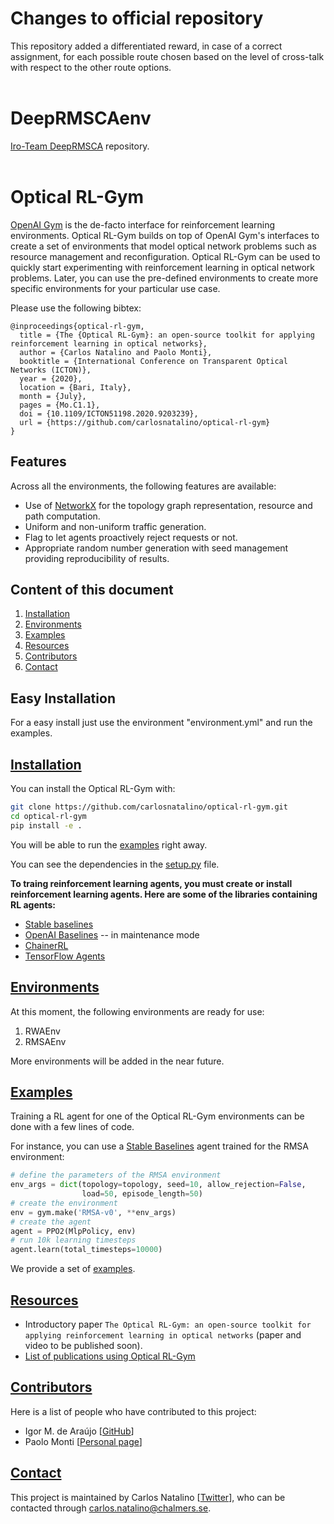 # Changes to official repository
This repository added a differentiated reward, in case of a correct assignment, for each possible route chosen based on the level of cross-talk with respect to the other route options.
<br><br>

# DeepRMSCAenv 
[Iro-Team DeepRMSCA](https://gitlab.com/IRO-Team/deeprmsca-a-mcf-eon-enviroment-for-optical-rl-gym/) repository.
<br><br>

# Optical RL-Gym

[OpenAI Gym](https://gym.openai.com/) is the de-facto interface for reinforcement learning environments.
Optical RL-Gym builds on top of OpenAI Gym's interfaces to create a set of environments that model optical network problems such as resource management and reconfiguration.
Optical RL-Gym can be used to quickly start experimenting with reinforcement learning in optical network problems.
Later, you can use the pre-defined environments to create more specific environments for your particular use case.

Please use the following bibtex:

```
@inproceedings{optical-rl-gym,
  title = {The {Optical RL-Gym}: an open-source toolkit for applying reinforcement learning in optical networks},
  author = {Carlos Natalino and Paolo Monti},
  booktitle = {International Conference on Transparent Optical Networks (ICTON)},
  year = {2020},
  location = {Bari, Italy},
  month = {July},
  pages = {Mo.C1.1},
  doi = {10.1109/ICTON51198.2020.9203239},
  url = {https://github.com/carlosnatalino/optical-rl-gym}
}
```

## Features

Across all the environments, the following features are available:

- Use of [NetworkX](https://networkx.github.io/) for the topology graph representation, resource and path computation.
- Uniform and non-uniform traffic generation.
- Flag to let agents proactively reject requests or not.
- Appropriate random number generation with seed management providing reproducibility of results.

## Content of this document

1. <a href="#installation">Installation</a>
2. <a href="#environments">Environments</a>
3. <a href="#examples">Examples</a>
4. <a href="#resources">Resources</a>
5. <a href="#contributors">Contributors</a>
6. <a href="#contact">Contact</a>

### <h2>Easy Installation</h2></a>

For a easy install just use the environment "environment.yml" and run the examples.

<a href="#installation"><h2>Installation</h2></a>



You can install the Optical RL-Gym with:

```bash
git clone https://github.com/carlosnatalino/optical-rl-gym.git
cd optical-rl-gym
pip install -e .
``` 

You will be able to run the [examples](#examples) right away.

You can see the dependencies in the [setup.py](setup.py) file.

**To traing reinforcement learning agents, you must create or install reinforcement learning agents. Here are some of the libraries containing RL agents:**
- [Stable baselines](https://github.com/hill-a/stable-baselines)
- [OpenAI Baselines](https://github.com/openai/baselines) -- in maintenance mode
- [ChainerRL](https://github.com/chainer/chainerrl)
- [TensorFlow Agents](https://www.tensorflow.org/agents)

<a href="#environments"><h2>Environments</h2></a>

At this moment, the following environments are ready for use:

1. RWAEnv
2. RMSAEnv

More environments will be added in the near future.

<a href="#examples"><h2>Examples</h2></a>

Training a RL agent for one of the Optical RL-Gym environments can be done with a few lines of code.

For instance, you can use a [Stable Baselines](https://github.com/hill-a/stable-baselines) agent trained for the RMSA environment:

```python
# define the parameters of the RMSA environment
env_args = dict(topology=topology, seed=10, allow_rejection=False, 
                load=50, episode_length=50)
# create the environment
env = gym.make('RMSA-v0', **env_args)
# create the agent
agent = PPO2(MlpPolicy, env)
# run 10k learning timesteps
agent.learn(total_timesteps=10000)
```

We provide a set of [examples](./examples).

<a href="#resources"><h2>Resources</h2></a>

- Introductory paper `The Optical RL-Gym: an open-source toolkit for applying reinforcement learning in optical networks` (paper and video to be published soon).
- [List of publications using Optical RL-Gym](./docs/PUBLICATIONS.md)

<a href="#contributors"><h2>Contributors</h2></a>

Here is a list of people who have contributed to this project:

- Igor M. de Araújo [[GitHub](https://github.com/igormaraujo/)]
- Paolo Monti [[Personal page](https://www.chalmers.se/en/staff/Pages/Paolo-Monti.aspx)]

<a href="#contact"><h2>Contact</h2></a>

This project is maintained by Carlos Natalino [[Twitter](https://twitter.com/NatalinoCarlos)], who can be contacted through carlos.natalino@chalmers.se.
